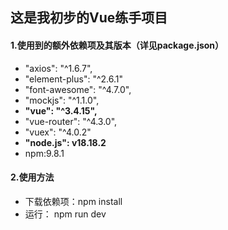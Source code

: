 ## 这是我初步的Vue练手项目

#### 1.使用到的额外依赖项及其版本（详见package.json）

- "axios": "^1.6.7",
- "element-plus": "^2.6.1"
-   "font-awesome": "^4.7.0",
-   "mockjs": "^1.1.0",
-   **"vue": "^3.4.15",**
-   "vue-router": "^4.3.0",
-   "vuex": "^4.0.2"
-   **"node.js": v18.18.2**
- npm:9.8.1

#### 2.使用方法

- 下载依赖项：npm install
- 运行： npm run dev
